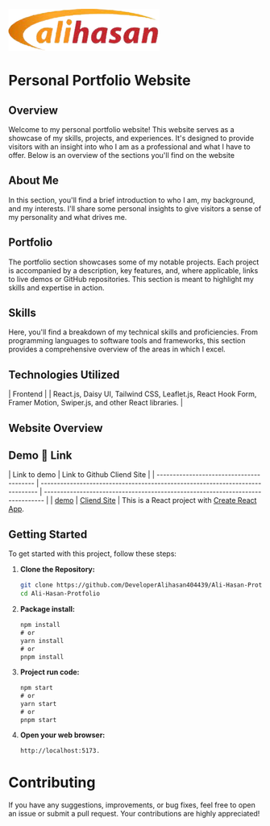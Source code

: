 ![Logo](https://raw.githubusercontent.com/DeveloperAlihasan404439/Ali-Hasan-Protfolio/main/src/assets/ali-hasan-logo.png)

# Personal Portfolio Website

## Overview

Welcome to my personal portfolio website! This website serves as a showcase of my skills, projects, and experiences. It's designed to provide visitors with an insight into who I am as a professional and what I have to offer. Below is an overview of the sections you'll find on the website

## About Me
In this section, you'll find a brief introduction to who I am, my background, and my interests. I'll share some personal insights to give visitors a sense of my personality and what drives me.
## Portfolio
The portfolio section showcases some of my notable projects. Each project is accompanied by a description, key features, and, where applicable, links to live demos or GitHub repositories. This section is meant to highlight my skills and expertise in action.
## Skills
Here, you'll find a breakdown of my technical skills and proficiencies. From programming languages to software tools and frameworks, this section provides a comprehensive overview of the areas in which I excel.

## Technologies Utilized

| Frontend                                                                                                            |
| React.js, Daisy UI, Tailwind CSS, Leaflet.js, React Hook Form, Framer Motion, Swiper.js, and other React libraries. | 
## Website Overview






## Demo 🔗 Link

| Link to demo                             | Link to Github Cliend Site                                                    | 
| ---------------------------------------- | ----------------------------------------------------------------------------- | ------------------------------------------------------------------------------ |
| [demo](https://ali-hasan-portfolio.surge.sh) | [Cliend Site](https://github.com/DeveloperAlihasan404439/Ali-Hasan-Protfolio) |
This is a React project with [Create React App](https://create-react-app.dev/).

## Getting Started

To get started with this project, follow these steps:

1. **Clone the Repository:**
   ```bash
   git clone https://github.com/DeveloperAlihasan404439/Ali-Hasan-Protfolio
   cd Ali-Hasan-Protfolio
   ```
2. **Package install:**
   ```
   npm install
   # or
   yarn install
   # or
   pnpm install
   ```


3. **Project run code:**
   ```
   npm start
   # or
   yarn start
   # or
   pnpm start
   ```
4. **Open your web browser:**
   ```
   http://localhost:5173.
   ```
# Contributing
If you have any suggestions, improvements, or bug fixes, feel free to open an issue or submit a pull request. Your contributions are highly appreciated!
